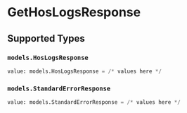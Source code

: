 # GetHosLogsResponse


## Supported Types

### `models.HosLogsResponse`

```python
value: models.HosLogsResponse = /* values here */
```

### `models.StandardErrorResponse`

```python
value: models.StandardErrorResponse = /* values here */
```

